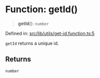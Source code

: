 # Function: getId()

> **getId**(): `number`

Defined in: [src/lib/utils/get-id.function.ts:5](https://github.com/state-adapt/state-adapt/blob/4ff8540684d6d76a52452612f8fa44ffd7c6016a/libs/core/src/lib/utils/get-id.function.ts#L5)

`getId` returns a unique id.

## Returns

`number`
